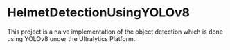# HelmetDetectionUsingYOLOv8
This project is a naive implementation of the object detection which is done using YOLOv8 under the Ultralytics Platform.
